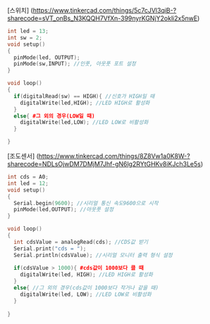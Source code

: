 [스위치] (https://www.tinkercad.com/things/5c7cJVl3qiB-?sharecode=sVT_onBs_N3KQQH7VfXn-399nyrKGNjY2okli2x5nwE)
```cpp
int led = 13;
int sw = 2;
void setup()
{
  pinMode(led, OUTPUT);
  pinMode(sw,INPUT); //인풋, 아웃풋 포트 설정
}

void loop()
{
  if(digitalRead(sw) == HIGH){ //신호가 HIGH일 때
	digitalWrite(led,HIGH); //LED HIGH로 활성화
  }
  else{ #그 외의 경우(LOW일 때)
  	digitalWrite(led,LOW); //LED LOW로 비활성화
  }

}
```

[조도센서] (https://www.tinkercad.com/things/8Z8Vw1a0K8W-?sharecode=NDLsOjwDM7DMjM7Jhf-gN6lg2RYtGHKv8iKJch3Le5s)
```cpp
int cds = A0;
int led = 12;
void setup()
{
  Serial.begin(9600); //시리얼 통신 속도9600으로 시작
  pinMode(led,OUTPUT); //아웃풋 설정
}

void loop()
{
  int cdsValue = analogRead(cds); //CDS값 받기
  Serial.print("cds = "); 
  Serial.println(cdsValue); //시리얼 모니터 출력 형식 설정
  
  if(cdsValue > 1000){ #cds값이 1000보다 클 때
  	digitalWrite(led, HIGH); //LED HIGH로 활성화
  }
  else{ //그 외의 경우(cds값이 1000보다 작거나 같을 때)
    digitalWrite(led, LOW); //LED LOW로 비활성화
  } 
  
}
```


